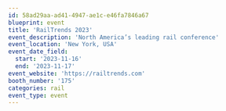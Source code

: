 ```yaml
---
id: 58ad29aa-ad41-4947-ae1c-e46fa7846a67
blueprint: event
title: 'RailTrends 2023'
event_description: 'North America’s leading rail conference'
event_location: 'New York, USA'
event_date_field:
  start: '2023-11-16'
  end: '2023-11-17'
event_website: 'https://railtrends.com'
booth_number: '175'
categories: rail
event_type: event
---
```

